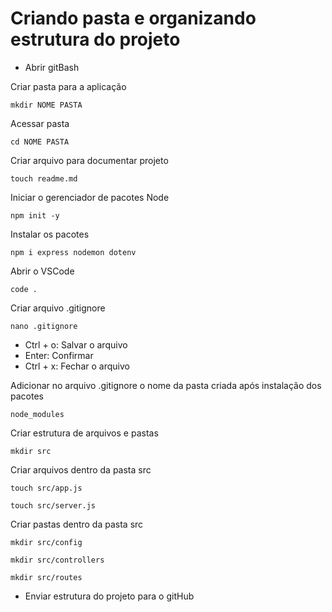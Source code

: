 # Criando pasta e organizando estrutura do projeto
* Abrir gitBash

Criar pasta para a aplicação
```
mkdir NOME PASTA
```
Acessar pasta
```
cd NOME PASTA
```
Criar arquivo para documentar projeto
```
touch readme.md
```
Iniciar o gerenciador de pacotes Node
```
npm init -y
```
Instalar os pacotes
```
npm i express nodemon dotenv
```
Abrir o VSCode
```
code .
```
Criar arquivo .gitignore
```
nano .gitignore
```
* Ctrl + o: Salvar o arquivo
* Enter: Confirmar
* Ctrl + x: Fechar o arquivo

Adicionar no arquivo .gitignore o nome da pasta criada após instalação dos pacotes
```
node_modules
```
Criar estrutura de arquivos e pastas
```
mkdir src
```
Criar arquivos dentro da pasta src
```
touch src/app.js
```
```
touch src/server.js
```
Criar pastas dentro da pasta src
```
mkdir src/config
```
```
mkdir src/controllers
```
```
mkdir src/routes
```
* Enviar estrutura do projeto para o gitHub
